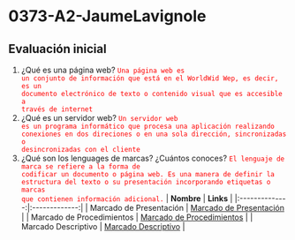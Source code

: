 # 0373-A2-JaumeLavignole
## **Evaluación inicial**
1. ¿Qué es una página web?
   <code style="color : red">Una página web es un conjunto de información que está en el WorldWid Wep, es decir, es un documento electrónico de texto o contenido visual que es accesible a través de internet</code>
2. ¿Qué es un servidor web?
   <code style="color : red">Un servidor web es un programa informático que procesa una aplicación realizando conexiones en dos direciones o en una sola dirección, sincronizadas o desincronizadas con el cliente</code>
3. ¿Qué son los lenguages de marcas? ¿Cuántos conoces?
   <code style="color : red">El lenguaje de marca se refiere a la forma de codificar un documento o página web. Es una manera de definir la estructura del texto o su presentación incorporando etiquetas o marcas que contienen información adicional.</code>
| **Nombre**     | **Links**     |
|:--------------:|:-------------:| 
| Marcado de Presentación     | [Marcado de Presentación]([https://www.google.com](https://www.bibliopos.es/Biblion-A2-Biblioteconomia/10Lenguajes-de-marcado.pdf)) |
| Marcado de Procedimientos     | [Marcado de Procedimientos](https://es.wikipedia.org/wiki/Lenguaje_de_marcado)      |
| Marcado Descriptivo | [Marcado Descriptivo](https://cv.uoc.edu/UOC/a/moduls/90/90_225/web/main/m1/v4_1.html)      |
